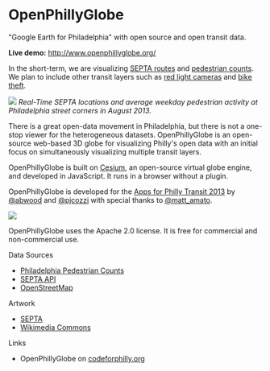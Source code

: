 OpenPhillyGlobe
===============

"Google Earth for Philadelphia" with open source and open transit data.

**Live demo:** http://www.openphillyglobe.org/

In the short-term, we are visualizing [SEPTA routes](http://www3.septa.org/hackathon/) and [pedestrian counts](http://philadelphiaretail.com/demographics-ped-count.aspx).  We plan to include other transit layers such as [red light cameras](https://github.com/CityOfPhiladelphia/ppa-data) and [bike theft](https://github.com/CityOfPhiladelphia/phl-open-geodata).

![](https://raw.github.com/AnalyticalGraphicsInc/OpenPhillyGlobe/master/Documentation/Ped.png)
_Real-Time SEPTA locations and average weekday pedestrian activity at Philadelphia street corners in August 2013._

There is a great open-data movement in Philadelphia, but there is not a one-stop viewer for the heterogeneous datasets.  OpenPhillyGlobe is an open-source web-based 3D globe for visualizing Philly's open data with an initial focus on simultaneously visualizing multiple transit layers.

OpenPhillyGlobe is built on [Cesium](https://github.com/AnalyticalGraphicsInc/cesium), an open-source virtual globe engine, and developed in JavaScript.  It runs in a browser without a plugin.

OpenPhillyGlobe is developed for the [Apps for Philly Transit 2013](http://appsforphilly.org/?tag=transit) by [@abwood](https://twitter.com/abwood) and [@pjcozzi](https://twitter.com/pjcozzi) with special thanks to [@matt_amato](https://twitter.com/matt_amato).

![](https://raw.github.com/AnalyticalGraphicsInc/OpenPhillyGlobe/master/Documentation/alexSmall.jpg)

OpenPhillyGlobe uses the Apache 2.0 license.  It is free for commercial and non-commercial use.

Data Sources
* [Philadelphia Pedestrian Counts](http://philadelphiaretail.com/demographics-ped-count.aspx)
* [SEPTA API](http://www3.septa.org/hackathon/)
* [OpenStreetMap](http://www.openstreetmap.org/)

Artwork
* [SEPTA](https://twitter.com/SEPTA)
* [Wikimedia Commons](http://commons.wikimedia.org/wiki/File:Pictograms-nps-misc-pedestrian_crossing.svg)

Links
* OpenPhillyGlobe on [codeforphilly.org](http://codeforphilly.org/projects/OpenPhillyGlobe)
